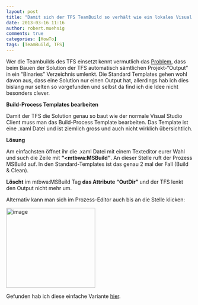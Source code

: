 ```yaml
---
layout: post
title: "Damit sich der TFS TeamBuild so verhält wie ein lokales Visual Studio - das “OutDir” Property"
date: 2013-03-16 11:16
author: robert.muehsig
comments: true
categories: [HowTo]
tags: [TeamBuild, TFS]
---
```

<p>Wer die Teambuilds des TFS einsetzt kennt vermutlich das <a href="http://social.msdn.microsoft.com/Forums/en-US/tfsbuild/thread/7126f1a3-9437-416a-88ed-2f63f84b2937">Problem</a>, dass beim Bauen der Solution der TFS automatisch sämtlichen Projekt-“Output” in ein “Binaries” Verzeichnis umlenkt. Die Standard Templates gehen wohl davon aus, dass eine Solution nur einen Output hat, allerdings hab ich dies bislang nur selten so vorgefunden und selbst da find ich die Idee nicht besonders clever.</p> <p><strong>Build-Process Templates bearbeiten</strong></p> <p>Damit der TFS die Solution genau so baut wie der normale Visual Studio Client muss man das Build-Process Template bearbeiten. Das Template ist eine .xaml Datei und ist ziemlich gross und auch nicht wirklich übersichtlich.</p> <p><strong>Lösung</strong></p> <p>Am einfachsten öffnet ihr die .xaml Datei mit einem Texteditor eurer Wahl und such die Zeile mit <strong>“&lt;mtbwa:MSBuild”</strong>. An dieser Stelle ruft der Prozess MSBuild auf. In den Standard-Templates ist das genau 2 mal der Fall (Build &amp; Clean).</p> <p><strong>Löscht</strong> im mtbwa:MSBuild Tag <strong>das Attribute “OutDir” </strong>und der TFS lenkt den Output nicht mehr um.</p> <p>Alternativ kann man sich im Prozess-Editor auch bis an die Stelle klicken:</p> <p><a href="{{BASE_PATH}}/assets/wp-images/image1790.png"><img title="image" style="border-top: 0px; border-right: 0px; border-bottom: 0px; border-left: 0px; display: inline" border="0" alt="image" src="{{BASE_PATH}}/assets/wp-images/image_thumb944.png" width="240" height="216"></a> </p> <p>Gefunden hab ich diese einfache Variante <a href="http://bartwullems.blogspot.ch/2012/07/tfs-build-output-build-results-to.html">hier</a>.</p>
